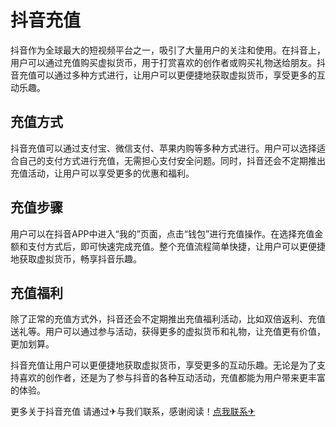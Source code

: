 # 抖音充值

抖音作为全球最大的短视频平台之一，吸引了大量用户的关注和使用。在抖音上，用户可以通过充值购买虚拟货币，用于打赏喜欢的创作者或购买礼物送给朋友。抖音充值可以通过多种方式进行，让用户可以更便捷地获取虚拟货币，享受更多的互动乐趣。

## 充值方式

抖音充值可以通过支付宝、微信支付、苹果内购等多种方式进行。用户可以选择适合自己的支付方式进行充值，无需担心支付安全问题。同时，抖音还会不定期推出充值活动，让用户可以享受更多的优惠和福利。

## 充值步骤

用户可以在抖音APP中进入“我的”页面，点击“钱包”进行充值操作。在选择充值金额和支付方式后，即可快速完成充值。整个充值流程简单快捷，让用户可以更便捷地获取虚拟货币，畅享抖音乐趣。

## 充值福利

除了正常的充值方式外，抖音还会不定期推出充值福利活动，比如双倍返利、充值送礼等。用户可以通过参与活动，获得更多的虚拟货币和礼物，让充值更有价值，更加划算。

抖音充值让用户可以更便捷地获取虚拟货币，享受更多的互动乐趣。无论是为了支持喜欢的创作者，还是为了参与抖音的各种互动活动，充值都能为用户带来更丰富的体验。

更多关于抖音充值 请通过✈与我们联系，感谢阅读！[点我联系✈](https://hk.k02.cc)